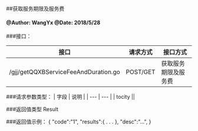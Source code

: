 ##获取服务期限及服务费
    
#### @Author: WangYx @Date: 2018/5/28 

###接口： 

| 接口 | 请求方式 | 接口方式 |
| ---  | --- | --- |
| /gjj/getQQXBServiceFeeAndDuration.go | POST/GET | 获取服务期限及服务费 |

###请求参数类型：
| 字段 | 说明 |
| ---  | --- |
| tocity ||

###返回值类型
    Result
    
###返回值示例：
    {
        "code":"1",
        "results":{
            .
            .
            .
        },
        "desc":"...",
    }